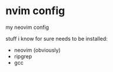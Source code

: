 # nvim config

my neovim config

stuff i know for sure needs to be installed:

- neovim (obviously)
- ripgrep
- gcc

